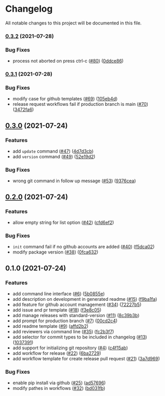 # Changelog

All notable changes to this project will be documented in this file.
### [0.3.2](https://github.com/nkomiya/create-github-project/compare/v0.3.1...v0.3.2) (2021-07-28)


### Bug Fixes

* process not aborted on press ctrl-c ([#80](https://github.com/nkomiya/create-github-project/issues/80)) ([0ddce86](https://github.com/nkomiya/create-github-project/commit/0ddce86c8de0faf3eeb66fdf203d4a029a68003a))

### [0.3.1](https://github.com/nkomiya/create-github-project/compare/v0.3.0...v0.3.1) (2021-07-28)


### Bug Fixes

* modify case for github templates ([#69](https://github.com/nkomiya/create-github-project/issues/69)) ([105eb4d](https://github.com/nkomiya/create-github-project/commit/105eb4d73591ebb5b12ffbc880e9da27a3c5bf9c))
* release request workflows fail if production branch is main ([#70](https://github.com/nkomiya/create-github-project/issues/70)) ([3472fa6](https://github.com/nkomiya/create-github-project/commit/3472fa660f62a7cd386f447f74a8287a989fda28))

## [0.3.0](https://github.com/nkomiya/create-github-project/compare/v0.2.0...v0.3.0) (2021-07-24)


### Features

* add `update` command ([#47](https://github.com/nkomiya/create-github-project/issues/47)) ([4d7d3cb](https://github.com/nkomiya/create-github-project/commit/4d7d3cb902fce9471d8d403254b45e7915e4ff82))
* add `version` command ([#49](https://github.com/nkomiya/create-github-project/issues/49)) ([52e19d2](https://github.com/nkomiya/create-github-project/commit/52e19d240a1e2369a21a57e279a92b4448adb625))


### Bug Fixes

* wrong git command in follow up message ([#53](https://github.com/nkomiya/create-github-project/issues/53)) ([9376cea](https://github.com/nkomiya/create-github-project/commit/9376cea5267a45670b70c5107bb82607c40f90ff))

## [0.2.0](https://github.com/nkomiya/create-github-project/compare/v0.1.0...v0.2.0) (2021-07-24)


### Features

* allow empty string for list option ([#42](https://github.com/nkomiya/create-github-project/issues/42)) ([cfd6ef2](https://github.com/nkomiya/create-github-project/commit/cfd6ef286f26d42bef459857dd2d5ed3afed5e11))


### Bug Fixes

* `init` command fail if no github accounts are added ([#40](https://github.com/nkomiya/create-github-project/issues/40)) ([f5dca02](https://github.com/nkomiya/create-github-project/commit/f5dca02f13d14f6c5766a8cb761864933097cfd9))
* modify package version ([#38](https://github.com/nkomiya/create-github-project/issues/38)) ([0fca632](https://github.com/nkomiya/create-github-project/commit/0fca63221afa63677e2eef080a81b88660a1dc80))

## 0.1.0 (2021-07-24)


### Features

* add command line interface ([#6](https://github.com/nkomiya/create-github-project/issues/6)) ([5b0855e](https://github.com/nkomiya/create-github-project/commit/5b0855e92410a692e6aecaa73914aaf043a7eb87))
* add description on development in generated readme ([#15](https://github.com/nkomiya/create-github-project/issues/15)) ([f9ba1fa](https://github.com/nkomiya/create-github-project/commit/f9ba1fac7251c5f2b91a3a937e77796ea25d6b69))
* add feature for github account management ([#34](https://github.com/nkomiya/create-github-project/issues/34)) ([72227b5](https://github.com/nkomiya/create-github-project/commit/72227b5f37af989eba8dfacaf0cb4c908c052e1d))
* add issue and pr template ([#18](https://github.com/nkomiya/create-github-project/issues/18)) ([f3e8c05](https://github.com/nkomiya/create-github-project/commit/f3e8c055365ab3c2b7d28fd7eb81513114407792))
* add manage releases with standard-version ([#11](https://github.com/nkomiya/create-github-project/issues/11)) ([8c39b3b](https://github.com/nkomiya/create-github-project/commit/8c39b3bebb10ba75198a315512667d92fd348b35))
* add prompt for production branch ([#7](https://github.com/nkomiya/create-github-project/issues/7)) ([00cd2c4](https://github.com/nkomiya/create-github-project/commit/00cd2c475ef9e0d79b96f4d7ad7e8d98d0fb09c4))
* add readme template ([#9](https://github.com/nkomiya/create-github-project/issues/9)) ([affd2b2](https://github.com/nkomiya/create-github-project/commit/affd2b2357ef12b77b5766e48d433ac478795455))
* add reviewers via command line ([#35](https://github.com/nkomiya/create-github-project/issues/35)) ([fc2b3f7](https://github.com/nkomiya/create-github-project/commit/fc2b3f7c8c9c967fd7427c8c5a6293acd4086d18))
* add selector for commit types to be included in changelog ([#13](https://github.com/nkomiya/create-github-project/issues/13)) ([1037391](https://github.com/nkomiya/create-github-project/commit/103739101ad62484da0124448d14fb2213dee289))
* add support for initializing git repository ([#4](https://github.com/nkomiya/create-github-project/issues/4)) ([c4f15ab](https://github.com/nkomiya/create-github-project/commit/c4f15ab588993d066d982714e32c2697645b9810))
* add workflow for release ([#22](https://github.com/nkomiya/create-github-project/issues/22)) ([6ba2729](https://github.com/nkomiya/create-github-project/commit/6ba27292ebaa7ae5552e060fb265f6b555c4d9d4))
* add workflow template for create release pull request ([#21](https://github.com/nkomiya/create-github-project/issues/21)) ([3a7d969](https://github.com/nkomiya/create-github-project/commit/3a7d969558595129beb30fed7432fff80e112aac))


### Bug Fixes

* enable pip install via github ([#25](https://github.com/nkomiya/create-github-project/issues/25)) ([ad57696](https://github.com/nkomiya/create-github-project/commit/ad576966ce2c9b2c6ba1c87d0ce59ffbc7e1d781))
* modify pathes in workflows ([#32](https://github.com/nkomiya/create-github-project/issues/32)) ([bd031fb](https://github.com/nkomiya/create-github-project/commit/bd031fb59c6693bf02eb024cfcc42885ae99cc45))
